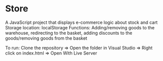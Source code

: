 # Store
A JavaScript project that displays e-commerce logic about stock and cart
Storage location: localStorage
Functions: Adding/removing goods to the warehouse, redirecting to the basket, adding discounts to the goods/removing goods from the basket

To run: Clone the repository => Open the folder in Visual Studio => Right click on index.html => Open With Live Server
